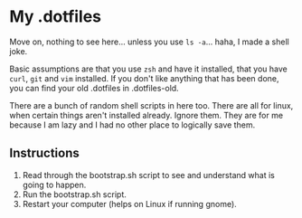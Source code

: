 # My .dotfiles

Move on, nothing to see here... unless you use `ls -a`... haha, I made a shell joke.

Basic assumptions are that you use `zsh` and have it installed, that you have `curl`, `git` and `vim` installed. If you don't like anything that has been done, you can find your old .dotfiles in .dotfiles-old.

There are a bunch of random shell scripts in here too. There are all for linux, when certain things aren't installed already. Ignore them. They are for me because I am lazy and I had no other place to logically save them.

## Instructions
1. Read through the bootstrap.sh script to see and understand what is going to happen.
2. Run the bootstrap.sh script.
3. Restart your computer (helps on Linux if running gnome).
